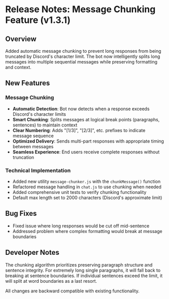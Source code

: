 # Release Notes: Message Chunking Feature (v1.3.1)

## Overview

Added automatic message chunking to prevent long responses from being truncated by Discord's character limit. The bot now intelligently splits long messages into multiple sequential messages while preserving formatting and context.

## New Features

### Message Chunking

- **Automatic Detection**: Bot now detects when a response exceeds Discord's character limits
- **Smart Chunking**: Splits messages at logical break points (paragraphs, sentences) to maintain context
- **Clear Numbering**: Adds "[1/3]", "[2/3]", etc. prefixes to indicate message sequence
- **Optimized Delivery**: Sends multi-part responses with appropriate timing between messages
- **Seamless Experience**: End users receive complete responses without truncation

### Technical Implementation

- Added new utility `message-chunker.js` with the `chunkMessage()` function
- Refactored message handling in `chat.js` to use chunking when needed
- Added comprehensive unit tests to verify chunking functionality
- Default max length set to 2000 characters (Discord's approximate limit)

## Bug Fixes

- Fixed issue where long responses would be cut off mid-sentence
- Addressed problem where complex formatting would break at message boundaries

## Developer Notes

The chunking algorithm prioritizes preserving paragraph structure and sentence integrity. For extremely long single paragraphs, it will fall back to breaking at sentence boundaries. If individual sentences exceed the limit, it will split at word boundaries as a last resort.

All changes are backward compatible with existing functionality.
